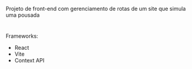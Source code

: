 Projeto de front-end com gerenciamento de rotas de um site que simula uma pousada

#

Frameworks:

- React
- Vite
- Context API
